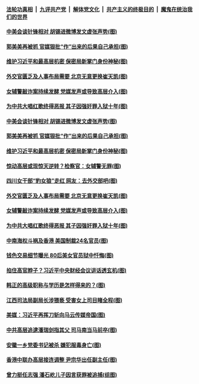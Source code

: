 ####  [法轮功真相](../../../../basic/blob/master/README.md?t=03200831) &nbsp;|&nbsp; [九评共产党](../../../../9ping.md/blob/master/README.md?t=03200831) &nbsp;|&nbsp; [解体党文化](../../../../jtdwh.md/blob/master/README.md?t=03200831)  &nbsp;|&nbsp; [共产主义的终极目的](../../../../gczydzjmd.md/blob/master/README.md?t=03200831) &nbsp;|&nbsp; [魔鬼在统治我们的世界](../../../../mgztzwmdsj.md/blob/master/README.md?t=03200831) 

#### [中美会谈针锋相对 胡锡进微博发文虚张声势(图)](../pages/p2/966078.md?t=03200831) 

#### [郭美美再被抓 官媒狠批“作”出来的后果自己承担(图)](../pages/p2/966056.md?t=03200831) 

#### [维护习近平和最高层机密 保密局新掌门身份神秘(图)](../pages/p2/966039.md?t=03200831) 

#### [外交官匮乏及人事布局需要 北京无意更换崔天凯(图)](../pages/p2/965976.md?t=03200831) 

#### [女辅警敲诈案持续发酵 党媒发声或导致高层介入(图)](../pages/p2/965941.md?t=03200831) 

#### [为中共大唱红歌终得恶报 其子因强奸罪入狱十年(图)](../pages/p2/965930.md?t=03200831) 

#### [中美会谈针锋相对 胡锡进微博发文虚张声势(图)](../pages/p2/966078.md?t=03200831) 

#### [郭美美再被抓 官媒狠批“作”出来的后果自己承担(图)](../pages/p2/966056.md?t=03200831) 

#### [维护习近平和最高层机密 保密局新掌门身份神秘(图)](../pages/p2/966039.md?t=03200831) 

#### [惊动高层或现惊天逆转？检察官：女辅警无罪(图)](../pages/p2/965940.md?t=03200831) 

#### [四川女干部“豹女狼”走红 网友：去外交部吧(图)](../pages/p2/966045.md?t=03200831) 

#### [外交官匮乏及人事布局需要 北京无意更换崔天凯(图)](../pages/p2/965976.md?t=03200831) 

#### [女辅警敲诈案持续发酵 党媒发声或导致高层介入(图)](../pages/p2/965941.md?t=03200831) 

#### [为中共大唱红歌终得恶报 其子因强奸罪入狱十年(图)](../pages/p2/965930.md?t=03200831) 


#### [中南海权斗祸及香港 美国制裁24名官员(图)](../pages/p2/965836.md?t=03200831) 

#### [钱色交易细节曝光 80后美女官员狱中忏悔(图)](../pages/p2/965818.md?t=03200831) 

#### [掐住高官脖子？习近平中央财经会议讲话透玄机(图)](../pages/p2/965837.md?t=03200831) 

#### [韩正的高级职称与学历是怎样得来的？(图)](../pages/p2/965835.md?t=03200831) 

#### [江西司法局副局长涉猥亵 受害女上司目睹全程(图)](../pages/p2/965812.md?t=03200831) 

#### [美媒：习近平再挥刀斩向马云传媒帝国(图)](../pages/p2/965692.md?t=03200831) 

#### [中共高层追逮潘瑞剑指其父 司马南当马前卒(图)](../pages/p2/965779.md?t=03200831) 


#### [安徽一乡党委书记被杀 嫌犯服毒身亡(图)](../pages/p2/965729.md?t=03200831) 

#### [香港中联办高层接连调整 尹宗华出任副主任(图)](../pages/p2/965709.md?t=03200831) 

#### [曾力挺任志强 潘石屹儿子因言获罪被追捕(组图)](../pages/p2/965615.md?t=03200831) 

